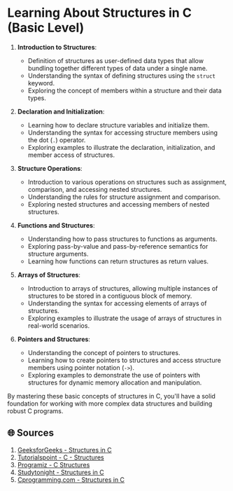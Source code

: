 # Learning About Structures in C (Basic Level)

1. **Introduction to Structures**:
   - Definition of structures as user-defined data types that allow bundling together different types of data under a single name.
   - Understanding the syntax of defining structures using the `struct` keyword.
   - Exploring the concept of members within a structure and their data types.

2. **Declaration and Initialization**:
   - Learning how to declare structure variables and initialize them.
   - Understanding the syntax for accessing structure members using the dot (`.`) operator.
   - Exploring examples to illustrate the declaration, initialization, and member access of structures.

3. **Structure Operations**:
   - Introduction to various operations on structures such as assignment, comparison, and accessing nested structures.
   - Understanding the rules for structure assignment and comparison.
   - Exploring nested structures and accessing members of nested structures.

4. **Functions and Structures**:
   - Understanding how to pass structures to functions as arguments.
   - Exploring pass-by-value and pass-by-reference semantics for structure arguments.
   - Learning how functions can return structures as return values.

5. **Arrays of Structures**:
   - Introduction to arrays of structures, allowing multiple instances of structures to be stored in a contiguous block of memory.
   - Understanding the syntax for accessing elements of arrays of structures.
   - Exploring examples to illustrate the usage of arrays of structures in real-world scenarios.

6. **Pointers and Structures**:
   - Understanding the concept of pointers to structures.
   - Learning how to create pointers to structures and access structure members using pointer notation (`->`).
   - Exploring examples to demonstrate the use of pointers with structures for dynamic memory allocation and manipulation.

By mastering these basic concepts of structures in C, you'll have a solid foundation for working with more complex data structures and building robust C programs.

## 🌐 Sources

1. [GeeksforGeeks - Structures in C](https://www.geeksforgeeks.org/structures-in-c/)
2. [Tutorialspoint - C - Structures](https://www.tutorialspoint.com/cprogramming/c_structures.htm)
3. [Programiz - C Structures](https://www.programiz.com/c-programming/c-structures)
4. [Studytonight - Structures in C](https://www.studytonight.com/c/structures-in-c.php)
5. [Cprogramming.com - Structures in C](https://www.cprogramming.com/tutorial/c/lesson7.html)
